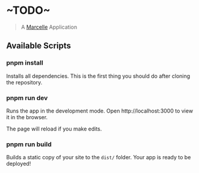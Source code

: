 # ~TODO~

> A [Marcelle](https://marcelle.dev) Application

## Available Scripts

### pnpm install

Installs all dependencies. This is the first thing you should do after cloning the repository.

### pnpm run dev

Runs the app in the development mode.
Open http://localhost:3000 to view it in the browser.

The page will reload if you make edits.

### pnpm run build

Builds a static copy of your site to the `dist/` folder.
Your app is ready to be deployed!
